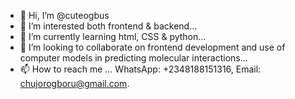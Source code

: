 - 👋 Hi, I’m @cuteogbus
- 👀 I’m interested both frontend & backend...
- 🌱 I’m currently learning html, CSS & python...
- 💞️ I’m looking to collaborate on frontend development and use of computer models in predicting molecular interactions...
- 📫 How to reach me ... WhatsApp: +2348188151316, Email: chujorogboru@gmail.com.

<!---
cuteogbus/cuteogbus is a ✨ special ✨ repository because its `README.md` (this file) appears on your GitHub profile.
You can click the Preview link to take a look at your changes.
--->
